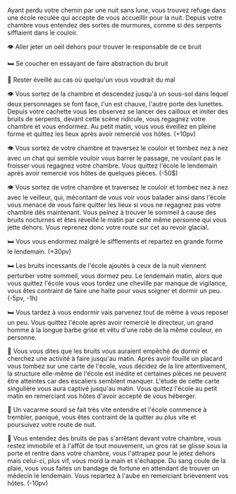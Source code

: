 Ayant perdu votre chemin par une nuit sans lune, vous trouvez refuge dans une école reculée qui accepte de vous accueillir pour la nuit. Depuis votre chambre vous entendez des sortes de murmures, comme si des serpents sifflaient dans le couloir.

👁️ Aller jeter un oeil dehors pour trouver le responsable de ce bruit

🛏️ Se coucher en essayant de faire abstraction du bruit

🚪 Rester éveillé au cas où quelqu'un vous voudrait du mal


👁️ Vous sortez de la chambre et descendez jusqu'à un sous-sol dans lequel deux personnages se font face, l'un est chauve, l'autre porte des lunettes. Depuis votre cachette vous les observez se lancer des cailloux et imiter des bruits de serpents, devant cette scène ridicule, vous regagnez votre chambre et vous endormez. Au petit matin, vous vous éveillez en pleine forme et quittez les lieux après avoir remercié vos hôtes. (+10pv)

👁️ Vous sortez de votre chambre et traversez le couloir et tombez nez à nez avec un chat qui semble vouloir vous barrer le passage, ne voulant pas le froisser vous regagnez votre chambre. Vous quittez l'école le lendemain après avoir remercié vos hôtes de quelques pièces. (-50$)

👁️ Vous sortez de votre chambre et traversez le couloir et tombez nez à nez avec le veilleur, qui, mécontant de vous voir vous balader ainsi dans l'école vous menace de vous faire quitter les lieux si vous ne regagnez pas votre chambre dès maintenant. Vous peinez à trouver le sommeil à cause des bruits nocturnes et êtes réveillé le matin par cette même personne qui vous jette dehors. Vous reprenez donc votre route sur cet au revoir glacial.


🛏️ Vous vous endormez malgré le sifflements et repartez en grande forme le lendemain. (+30pv)

🛏️ Les bruits incessants de l'école ajoutés à ceux de la nuit viennent perturber votre sommeil, vous dormez peu. Le lendemain matin, alors que vous quittez l'école vous vous tordez une cheville par manque de vigilance, vous êtes contraint de faire une halte pour vous soigner et dormir un peu. (-5pv, -1h)

🛏️ Vous  tardez à vous endormir vais parvenez tout de même à vous reposer un peu. Vous quittez l'école après avoir remercié le directeur, un grand homme à la longue barbe grise et vêtu d'une robe de la même couleur, en personne.


🚪 Vous vous dites que les bruits vous auraient empêché de dormir et cherchez une activité à faire jusqu'au matin. Après avoir fouillé un placard vous tombez sur une carte de l'école, vous décidez de la lire attentivement, la structure elle-même de l'école est inédite et certaines pièces ne peuvent être atteintes car des escaliers semblent manquer. L'étude de cette carte singulière vous aura captivé jusqu'au matin. Vous quittez l'école au petit matin en remerciant vos hôtes d'avoir accepté de vous héberger.

🚪 Un vacarme sourd se fait très vite entendre et l'école commence à trembler, paniqué, vous êtes contraint de la quitter au plus vite et poursuivez votre route de nuit.

🚪 Vous entendez des bruits de pas s'arrêtant devant votre chambre, vous restez immobile et à l'affût de tout mouvement, un gros rat se glisse sous la porte et rentre dans votre chambre, vous l'attrapez pour le jetez dehors mais celui-ci, plus vif, vous mord la main et s'échappe. Du sang coule de la plaie, vous vous faites un bandage de fortune en attendant de trouver un médecin le lendemain. Vous repartez à l'aube en remerciant briévement vos hôtes. (-10pv)











